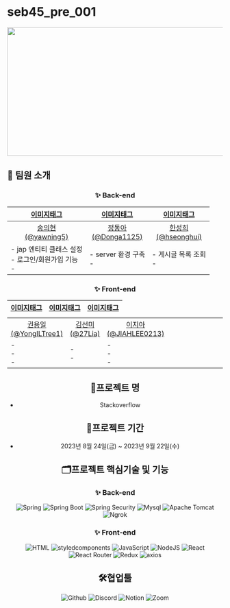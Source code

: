 # seb45_pre_001
<div align=center>
<img src="https://github.com/codestates-seb/seb45_main_004/assets/130025554/078d0451-289b-447d-a693-eeb6e1cab114" width="700" height="300"/>
</div>



> 

## 🌟 팀원 소개
<div align=center>

### ✨ Back-end

<table style="table-layout:fixed">
  <thead>
  <th align="center"><a href="https://github.com/yawning5">이미지태그</a></th>
  <th align="center"><a href="https://github.com/Donga1125">이미지태그</a></th>
  <th align="center"><a href="https://github.com/hseonghui">이미지태그</a></th>
  </thead>
  <tbody>
  <tr>
  <td align="center"><a href="https://github.com/yawning5">송의현<br>(@yawning5)</a></td>
  <td align="center"><a href="https://github.com/Donga1125">정동아<br>(@Donga1125)</a></td>
  <td align="center"><a href="https://github.com/hseonghui">한성희<br>(@hseonghui)</a></td>
  </tr>
  <tr>
  <td align="left">
    - jap 엔티티 클래스 설정<br/>
    - 로그인/회원가입 기능<br/>    
    - 
  </td>
  <td align="left">
    - server 환경 구축<br/> 
    - 
  </td>
  <td align="left">
    - 게시글 목록 조회<br/>    
    - 
  </td>
  </tr>
  </tbody>
</table>

### ✨ Front-end

<table style="display:grid" >
  <thead>
  <th align="center"><a href="https://github.com/YongILTree1">이미지태그</a></th>
  <th align="center"><a href="https://github.com/27Lia">이미지태그</a></th>
  <th align="center"><a href="https://github.com/JIAHLEE0213">이미지태그</a></th>
  
  </thead>
  <tbody>
  <tr>
  <td align="center"><a href="https://github.com/YongILTree1">권용일<br>(@YongILTree1)</a></td>
  <td align="center"><a href="https://github.com/27Lia">김선미<br>(@27Lia)</a></td>
  <td align="center"><a href="https://github.com/JIAHLEE0213">이지아<br>(@JIAHLEE0213)</a></td>
  </tr>
  <tr>
  <td align="left">
    - <br/>    
    - <br/>
    - 
  </td>
  <td align="left">
    - <br/>    
    - 
  </td>
  <td align="left">
    - <br/>
    - <br/>    
    - 
  </td>
  </tr>
  </div>
  </tbody>
</table>

## 🎯프로젝트 명

- Stackoverflow

## 📅프로젝트 기간

- 2023년 8월 24일(금) ~ 2023년 9월 22일(수)

## 🗂️프로젝트 핵심기술 및 기능

### ✨ Back-end
![Spring](https://img.shields.io/badge/spring-6DB33F?style=for-the-badge&logo=spring&logoColor=white)
![Spring Boot](https://img.shields.io/badge/spring_boot_jpa-6DB33F?style=for-the-badge&logo=springboot&logoColor=white)
![Spring Security](https://img.shields.io/badge/spring_security-6DB33F?style=for-the-badge&logo=springsecurity&logoColor=white)
![Mysql](https://img.shields.io/badge/mysql-4479A1?style=for-the-badge&logo=mysql&logoColor=white)
![Apache Tomcat](https://img.shields.io/badge/apachetomcat-F8DC75?style=for-the-badge&logo=apachetomcat&logoColor=white)
![Ngrok](https://img.shields.io/badge/ngrok-1F1E37?style=for-the-badge&logo=ngrok&logoColor=white)

### ✨ Front-end

![HTML](https://img.shields.io/badge/html5-E34F26?style=for-the-badge&logo=html5&logoColor=white)
![styledcomponents](https://img.shields.io/badge/styledcomponents-DB7093?style=for-the-badge&logo=styledcomponents&logoColor=white)
![JavaScript](https://img.shields.io/badge/javascript-F7DF1E?style=for-the-badge&logo=javascript&logoColor=black)
![NodeJS](https://img.shields.io/badge/node.js-339933?style=for-the-badge&logo=nodedotjs&logoColor=black)
![React](https://img.shields.io/badge/react-61DAFB?style=for-the-badge&logo=react&logoColor=black)
![React Router](https://img.shields.io/badge/react_router-CA4245?style=for-the-badge&logo=reactrouter&logoColor=black)
![Redux](https://img.shields.io/badge/redux-764ABC?style=for-the-badge&logo=redux&logoColor=white)
![axios](https://img.shields.io/badge/axios-5A29E4?style=for-the-badge&logo=axios&logoColor=white)

## 🛠️협업툴

![Github](https://img.shields.io/badge/github-181717?style=for-the-badge&logo=github&logoColor=white)
![Discord](https://img.shields.io/badge/discord-5865F2?style=for-the-badge&logo=discord&logoColor=white)
![Notion](https://img.shields.io/badge/notion-000000?style=for-the-badge&logo=notion&logoColor=white)
![Zoom](https://img.shields.io/badge/zoom-2D8CFF?style=for-the-badge&logo=zoom&logoColor=white)
